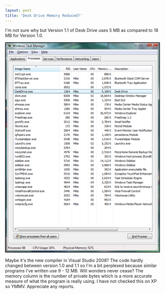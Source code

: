 ```yaml
---
layout: post
title: 'Desk Drive Memory Reduced?'
---
```

I'm not sure why but Version 1.1 of Desk Drive uses 5 MB as compared to 18 MB for Version 1.0.

[![taskmgr](/cdn/images/blog/DeskDriveMemoryReduced_10295/taskmgr_thumb.png)](/cdn/images/blog/DeskDriveMemoryReduced_10295/taskmgr.png)

Maybe it's the new compiler in Visual Studio 2008? The code hardly changed between version 1.0 and 1.1 so I'm a bit perplexed because similar programs I've written use 9 - 12 MB. Will wonders never cease? The memory column is the number of private bytes which is a more accurate measure of what the program is really using. I have not checked this on XP so YMMV. Appreciate any reports.
